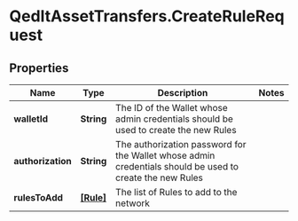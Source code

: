 # QedItAssetTransfers.CreateRuleRequest

## Properties
Name | Type | Description | Notes
------------ | ------------- | ------------- | -------------
**walletId** | **String** | The ID of the Wallet whose admin credentials should be used to create the new Rules | 
**authorization** | **String** | The authorization password for the Wallet whose admin credentials should be used to create the new Rules | 
**rulesToAdd** | [**[Rule]**](Rule.md) | The list of Rules to add to the network | 


